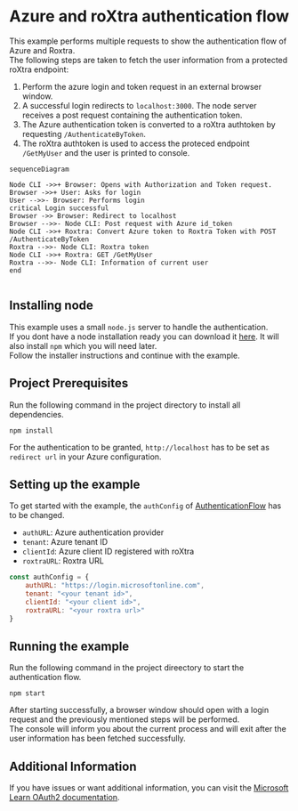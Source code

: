 # Azure and roXtra authentication flow

This example performs multiple requests to show the authentication flow of Azure and Roxtra.  
The following steps are taken to fetch the user information from a protected roXtra endpoint:

1. Perform the azure login and token request in an external browser window.
2. A successful login redirects to `localhost:3000`. The node server receives a post request containing the authentication token.
3. The Azure authentication token is converted to a roXtra authtoken by requesting `/AuthenticateByToken`.
4. The roXtra authtoken is used to access the proteced endpoint `/GetMyUser` and the user is printed to console.


```mermaid
sequenceDiagram

Node CLI ->>+ Browser: Opens with Authorization and Token request.
Browser ->>+ User: Asks for login
User -->>- Browser: Performs login
critical Login successful
Browser ->> Browser: Redirect to localhost
Browser -->>- Node CLI: Post request with Azure id_token
Node CLI ->>+ Roxtra: Convert Azure token to Roxtra Token with POST /AuthenticateByToken
Roxtra -->>- Node CLI: Roxtra token
Node CLI ->>+ Roxtra: GET /GetMyUser
Roxtra -->>- Node CLI: Information of current user
end


```



## Installing node

This example uses a small `node.js` server to handle the authentication.  
If you dont have a node installation ready you can download it [here](https://nodejs.org/en/download). It will also install `npm` which you will need later.  
Follow the installer instructions and continue with the example.


## Project Prerequisites

Run the following command in the project directory to install all dependencies.

```shell
npm install
```

For the authentication to be granted, `http://localhost` has to be set as `redirect url` in your Azure configuration.


## Setting up the example

To get started with the example, the `authConfig` of [AuthenticationFlow](./AuthenticationFlow.js) has to be changed.
* `authURL`: Azure authentication provider
* `tenant`: Azure tenant ID
* `clientId`: Azure client ID registered with roXtra
* `roxtraURL`: Roxtra URL 

```js
const authConfig = {
    authURL: "https://login.microsoftonline.com",
    tenant: "<your tenant id>",
    clientId: "<your client id>",
    roxtraURL: "<your roxtra url>"
}
```


## Running the example

Run the following command in the project direectory to start the authentication flow.

```shell
npm start
```

After starting successfully, a browser window should open with a login request and the previously mentioned steps will be performed.  
The console will inform you about the current process and will exit after the user information has been fetched successfully.


## Additional Information

If you have issues or want additional information, you can visit the [Microsoft Learn OAuth2 documentation](https://learn.microsoft.com/en-us/entra/identity-platform/v2-oauth2-auth-code-flow#request-an-id-token-as-well-or-hybrid-flow).